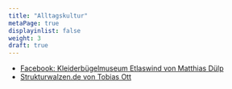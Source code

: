 ```yaml
---
title: "Alltagskultur"
metaPage: true
displayinlist: false
weight: 3
draft: true
---
```


* [Facebook: Kleiderbügelmuseum Etlaswind von Matthias Dülp](https://www.facebook.com/p/Kleiderb%C3%BCgelmuseum-Etlaswind-100072127089149/)
* [Strukturwalzen.de von Tobias Ott](https://www.strukturwalzen.de)
